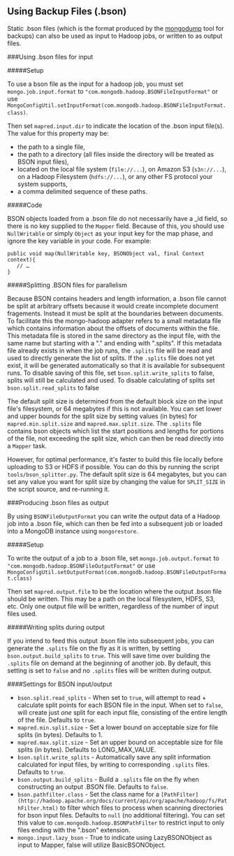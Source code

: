 ## Using Backup Files (.bson)

Static .bson files (which is the format produced by the [mongodump](http://docs.mongodb.org/manual/reference/program/mongodump/) tool for 
backups) can also be used as input to Hadoop jobs, or written to as output files.

###Using .bson files for input

#####Setup

To use a bson file as the input for a hadoop job, you must set `mongo.job.input.format` to `"com.mongodb.hadoop.BSONFileInputFormat"` or 
use `MongoConfigUtil.setInputFormat(com.mongodb.hadoop.BSONFileInputFormat.class)`.

Then set `mapred.input.dir` to indicate the location of the .bson input file(s). The value for this property may be:

* the path to a single file,
* the path to a directory (all files inside the directory will be treated as BSON input files), 
* located on the local file system (`file://...`), on Amazon S3 (`s3n://...`), on a Hadoop Filesystem (`hdfs://...`), or any other FS 
protocol your system supports,
* a comma delimited sequence of these paths.

#####Code

BSON objects loaded from a .bson file do not necessarily have a _id field, so there is no key supplied to the `Mapper` field. Because of 
this, you should use `NullWritable` or simply `Object` as your input key for the map phase, and ignore the key variable in your code. 
For example:

	public void map(NullWritable key, BSONObject val, final Context context){
	   // …
	}

#####Splitting .BSON files for parallelism

Because BSON contains headers and length information, a .bson file cannot be split at arbitrary offsets because it would create incomplete 
document fragements. Instead it must be split at the boundaries between documents. To facilitate this the mongo-hadoop adapter refers to a 
small metadata file which contains information about the offsets of documents within the file. This metadata file is stored in the same 
directory as the input file, with the same name but starting with a "." and ending with ".splits". If this metadata file already exists in 
when the job runs, the `.splits` file will be read and used to directly generate the list of splits. If the `.splits` file does not yet 
exist, it will be generated automatically so that it is available for subsequent runs. To disable saving of this file, set 
`bson.split.write_splits` to false, splits will still be calculated and used.  To disable calculating of splits set 
`bson.split.read_splits` to false

The default split size is determined from the default block size on the input file's filesystem, or 64 megabytes if this is not available. 
You can set lower and upper bounds for the split size by setting values (in bytes) for `mapred.min.split.size` and `mapred.max.split.size`.
The `.splits` file contains bson objects which list the start positions and lengths for portions of the file, not exceeding the split size, 
which can then be read directly into a `Mapper` task. 

However, for optimal performance, it's faster to build this file locally before uploading to S3 or HDFS if possible. You can do this by 
running the script `tools/bson_splitter.py`. The default split size is 64 megabytes, but you can set any value you want for split size by 
changing the value for `SPLIT_SIZE` in the script source, and re-running it.

 
###Producing .bson files as output

By using `BSONFileOutputFormat` you can write the output data of a Hadoop job into a .bson file, which can then be fed into a subsequent 
job or loaded into a MongoDB instance using `mongorestore`.

#####Setup

To write the output of a job to a .bson file, set `mongo.job.output.format` to `"com.mongodb.hadoop.BSONFileOutputFormat"` or use 
`MongoConfigUtil.setOutputFormat(com.mongodb.hadoop.BSONFileOutputFormat.class)`

Then set `mapred.output.file` to be the location where the output .bson file should be written. This may be a path on the local filesystem, 
HDFS, S3, etc. Only one output file will be written, regardless of the number of input files used.

#####Writing splits during output

If you intend to feed this output .bson file into subsequent jobs, you can generate the `.splits` file on the fly as it is written, by 
setting `bson.output.build_splits` to `true`. This will save time over building the `.splits` file on demand at the beginning of another 
job. By default, this setting is set to `false` and no `.splits` files will be written during output.

####Settings for BSON input/output

* `bson.split.read_splits` - When set to `true`, will attempt to read + calculate split points for each BSON file in the input. When set 
to `false`, will create just *one* split for each input file, consisting of the entire length of the file. Defaults to `true`.
* `mapred.min.split.size` - Set a lower bound on acceptable size for file splits (in bytes). Defaults to 1.
* `mapred.max.split.size` - Set an upper bound on acceptable size for file splits (in bytes). Defaults to LONG_MAX_VALUE.
* `bson.split.write_splits` - Automatically save any split information calculated for input files, by writing to corresponding `.splits` files. Defaults to `true`.
* `bson.output.build_splits` - Build a `.splits` file on the fly when constructing an output .BSON file. Defaults to `false`.
* `bson.pathfilter.class` - Set the class name for a `[PathFilter](http://hadoop.apache.org/docs/current/api/org/apache/hadoop/fs/PathFilter.html)` to filter which files to process when scanning directories for bson input files. Defaults to `null` (no additional filtering). You can set this value to `com.mongodb.hadoop.BSONPathFilter` to restrict input to only files ending with the ".bson" extension.
* `mongo.input.lazy_bson` - True to indicate using LazyBSONObject as input to Mapper, false will utilize BasicBSONObject.
